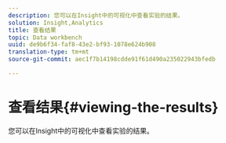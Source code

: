 ```yaml
---
description: 您可以在Insight中的可视化中查看实验的结果。
solution: Insight,Analytics
title: 查看结果
topic: Data workbench
uuid: de9b6f34-faf8-43e2-bf93-1078e624b908
translation-type: tm+mt
source-git-commit: aec1f7b14198cdde91f61d490a235022943bfedb

---
```



# 查看结果{#viewing-the-results}

您可以在Insight中的可视化中查看实验的结果。

